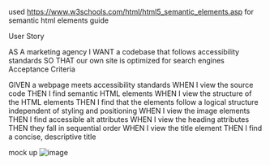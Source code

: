 used https://www.w3schools.com/html/html5_semantic_elements.asp for semantic html elements guide

User Story

AS A marketing agency
I WANT a codebase that follows accessibility standards
SO THAT our own site is optimized for search engines
Acceptance Criteria

GIVEN a webpage meets accessibility standards
WHEN I view the source code
THEN I find semantic HTML elements
WHEN I view the structure of the HTML elements
THEN I find that the elements follow a logical structure independent of styling and positioning
WHEN I view the image elements
THEN I find accessible alt attributes
WHEN I view the heading attributes
THEN they fall in sequential order
WHEN I view the title element
THEN I find a concise, descriptive title

mock up
![image](https://github.com/EdRivera016/Horiseon-Accessibility/assets/160804229/389b6c06-935a-4615-8cc4-571165ab9543)
